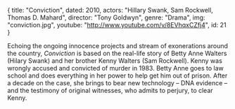 {
  title: "Conviction",
  dated: 2010,
  actors: "Hillary Swank, Sam Rockwell, Thomas D. Mahard",
  director: "Tony Goldwyn",
  genre: "Drama",
  img: "conviction.jpg",
  youtube: "http://www.youtube.com/v/8EVhqxCZfj4",
  id: 21
}

Echoing the ongoing innocence projects and stream of exonerations around the country, _Conviction_ is based on the real-life story of Betty Anne Walters (Hilary Swank) and her brother Kenny Walters (Sam Rockwell). Kenny was wrongly accused and convicted of murder in 1983. Betty Anne goes to law school and does everything in her power to help get him out of prison. After a decade on the case, she brings to bear new technology – DNA evidence – and the testimony of original witnesses, who admits to perjury, to clear Kenny.